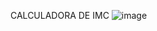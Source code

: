 CALCULADORA DE IMC
![image](https://github.com/user-attachments/assets/9d88f6e3-62ae-40bc-99cb-0188bf6bb00d)
